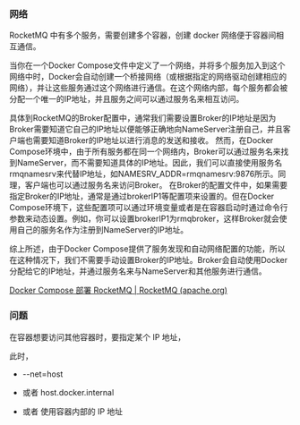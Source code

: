 ### 网络

RocketMQ 中有多个服务，需要创建多个容器，创建 docker 网络便于容器间相互通信。

当你在一个Docker Compose文件中定义了一个网络，并将多个服务加入到这个网络中时，Docker会自动创建一个桥接网络（或根据指定的网络驱动创建相应的网络），并让这些服务通过这个网络进行通信。在这个网络内部，每个服务都会被分配一个唯一的IP地址，并且服务之间可以通过服务名来相互访问。

具体到RocketMQ的Broker配置中，通常我们需要设置Broker的IP地址是因为Broker需要知道它自己的IP地址以便能够正确地向NameServer注册自己，并且客户端也需要知道Broker的IP地址以进行消息的发送和接收。
然而，在Docker Compose环境中，由于所有服务都在同一个网络内，Broker可以通过服务名来找到NameServer，而不需要知道具体的IP地址。因此，我们可以直接使用服务名rmqnamesrv来代替IP地址，如NAMESRV_ADDR=rmqnamesrv:9876所示。同理，客户端也可以通过服务名来访问Broker。
在Broker的配置文件中，如果需要指定Broker的IP地址，通常是通过brokerIP1等配置项来设置的。但在Docker Compose环境下，这些配置项可以通过环境变量或者是在容器启动时通过命令行参数来动态设置。例如，你可以设置brokerIP1为rmqbroker，这样Broker就会使用自己的服务名作为注册到NameServer的IP地址。

综上所述，由于Docker Compose提供了服务发现和自动网络配置的功能，所以在这种情况下，我们不需要手动设置Broker的IP地址。Broker会自动使用Docker分配给它的IP地址，并通过服务名来与NameServer和其他服务进行通信。

[Docker Compose 部署 RocketMQ | RocketMQ (apache.org)](https://rocketmq.apache.org/zh/docs/quickStart/03quickstartWithDockercompose)





### 问题

在容器想要访问其他容器时，要指定某个 IP 地址，



此时，

- --net=host
- 或者 host.docker.internal





- 或者 使用容器内部的 IP 地址